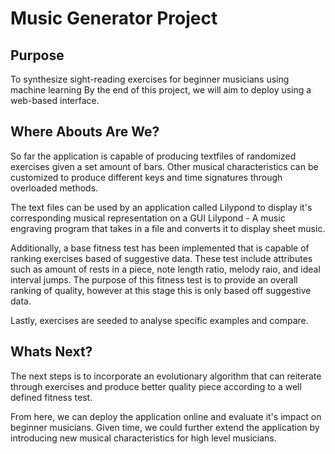 # Music Generator Project

## Purpose

To synthesize sight-reading exercises for beginner musicians using machine learning
By the end of this project, we will aim to deploy using a web-based interface.

## Where Abouts Are We?

So far the application is capable of producing textfiles of randomized exercises given a set amount of bars. Other musical characteristics can be customized to produce different keys and time signatures through overloaded methods.

The text files can be used by an application called Lilypond to display it's corresponding musical representation on a GUI
Lilypond - A music engraving program that takes in a file and converts it to display sheet music.

Additionally, a base fitness test has been implemented that is capable of ranking exercises based of suggestive data. These test include attributes such as amount of rests in a piece, note length ratio, melody raio, and ideal interval jumps.
The purpose of this fitness test is to provide an overall ranking of quality, however at this stage this is only based off suggestive data.

Lastly, exercises are seeded to analyse specific examples and compare.

## Whats Next?

The next steps is to incorporate an evolutionary algorithm that can reiterate through exercises and produce better quality piece according to a well defined fitness test. 

From here, we can deploy the application online and evaluate it's impact on beginner musicians.
Given time, we could further extend the application by introducing new musical characteristics for high level musicians.
